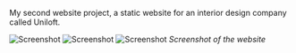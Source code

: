 My second website project, a static website for an interior design company called Uniloft.

![Screenshot](assets/posts/2011-03-13-uniloft/1.webp "Screenshot")
![Screenshot](assets/posts/2011-03-13-uniloft/2.webp "Screenshot")
![Screenshot](assets/posts/2011-03-13-uniloft/3.webp "Screenshot")
*Screenshot of the website*